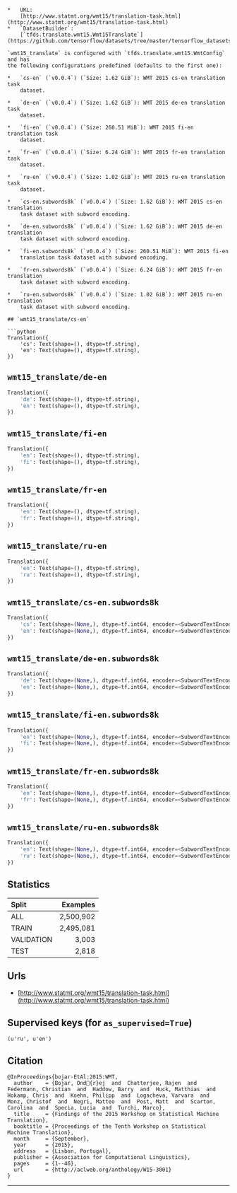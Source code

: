 <div itemscope itemtype="http://schema.org/Dataset">
  <div itemscope itemprop="includedInDataCatalog" itemtype="http://schema.org/DataCatalog">
    <meta itemprop="name" content="TensorFlow Datasets" />
  </div>
  <meta itemprop="name" content="wmt15_translate" />
  <meta itemprop="description" content="Translate dataset based on the data from statmt.org.

Versions exists for the different years using a combination of multiple data
sources. The base `wmt_translate` allows you to create your own config to choose
your own data/language pair by creating a custom `tfds.translate.wmt.WmtConfig`.

```
config = tfds.translate.wmt.WmtConfig(
    version=&quot;0.0.1&quot;,
    language_pair=(&quot;fr&quot;, &quot;de&quot;),
    subsets={
        tfds.Split.TRAIN: [&quot;commoncrawl_frde&quot;],
        tfds.Split.VALIDATION: [&quot;euelections_dev2019&quot;],
    },
)
builder = tfds.builder(&quot;wmt_translate&quot;, config=config)
```" />
  <meta itemprop="url" content="https://www.tensorflow.org/datasets/catalog/wmt15_translate" />
  <meta itemprop="sameAs" content="http://www.statmt.org/wmt15/translation-task.html" />
</div>

# `wmt15_translate`

Translate dataset based on the data from statmt.org.

Versions exists for the different years using a combination of multiple data
sources. The base `wmt_translate` allows you to create your own config to choose
your own data/language pair by creating a custom `tfds.translate.wmt.WmtConfig`.

```
config = tfds.translate.wmt.WmtConfig(
    version="0.0.1",
    language_pair=("fr", "de"),
    subsets={
        tfds.Split.TRAIN: ["commoncrawl_frde"],
        tfds.Split.VALIDATION: ["euelections_dev2019"],
    },
)
builder = tfds.builder("wmt_translate", config=config)
```

*   URL:
    [http://www.statmt.org/wmt15/translation-task.html](http://www.statmt.org/wmt15/translation-task.html)
*   `DatasetBuilder`:
    [`tfds.translate.wmt15.Wmt15Translate`](https://github.com/tensorflow/datasets/tree/master/tensorflow_datasets/translate/wmt15.py)

`wmt15_translate` is configured with `tfds.translate.wmt15.WmtConfig` and has
the following configurations predefined (defaults to the first one):

*   `cs-en` (`v0.0.4`) (`Size: 1.62 GiB`): WMT 2015 cs-en translation task
    dataset.

*   `de-en` (`v0.0.4`) (`Size: 1.62 GiB`): WMT 2015 de-en translation task
    dataset.

*   `fi-en` (`v0.0.4`) (`Size: 260.51 MiB`): WMT 2015 fi-en translation task
    dataset.

*   `fr-en` (`v0.0.4`) (`Size: 6.24 GiB`): WMT 2015 fr-en translation task
    dataset.

*   `ru-en` (`v0.0.4`) (`Size: 1.02 GiB`): WMT 2015 ru-en translation task
    dataset.

*   `cs-en.subwords8k` (`v0.0.4`) (`Size: 1.62 GiB`): WMT 2015 cs-en translation
    task dataset with subword encoding.

*   `de-en.subwords8k` (`v0.0.4`) (`Size: 1.62 GiB`): WMT 2015 de-en translation
    task dataset with subword encoding.

*   `fi-en.subwords8k` (`v0.0.4`) (`Size: 260.51 MiB`): WMT 2015 fi-en
    translation task dataset with subword encoding.

*   `fr-en.subwords8k` (`v0.0.4`) (`Size: 6.24 GiB`): WMT 2015 fr-en translation
    task dataset with subword encoding.

*   `ru-en.subwords8k` (`v0.0.4`) (`Size: 1.02 GiB`): WMT 2015 ru-en translation
    task dataset with subword encoding.

## `wmt15_translate/cs-en`

```python
Translation({
    'cs': Text(shape=(), dtype=tf.string),
    'en': Text(shape=(), dtype=tf.string),
})
```

## `wmt15_translate/de-en`

```python
Translation({
    'de': Text(shape=(), dtype=tf.string),
    'en': Text(shape=(), dtype=tf.string),
})
```

## `wmt15_translate/fi-en`

```python
Translation({
    'en': Text(shape=(), dtype=tf.string),
    'fi': Text(shape=(), dtype=tf.string),
})
```

## `wmt15_translate/fr-en`

```python
Translation({
    'en': Text(shape=(), dtype=tf.string),
    'fr': Text(shape=(), dtype=tf.string),
})
```

## `wmt15_translate/ru-en`

```python
Translation({
    'en': Text(shape=(), dtype=tf.string),
    'ru': Text(shape=(), dtype=tf.string),
})
```

## `wmt15_translate/cs-en.subwords8k`

```python
Translation({
    'cs': Text(shape=(None,), dtype=tf.int64, encoder=<SubwordTextEncoder vocab_size=8193>),
    'en': Text(shape=(None,), dtype=tf.int64, encoder=<SubwordTextEncoder vocab_size=8155>),
})
```

## `wmt15_translate/de-en.subwords8k`

```python
Translation({
    'de': Text(shape=(None,), dtype=tf.int64, encoder=<SubwordTextEncoder vocab_size=8270>),
    'en': Text(shape=(None,), dtype=tf.int64, encoder=<SubwordTextEncoder vocab_size=8212>),
})
```

## `wmt15_translate/fi-en.subwords8k`

```python
Translation({
    'en': Text(shape=(None,), dtype=tf.int64, encoder=<SubwordTextEncoder vocab_size=8217>),
    'fi': Text(shape=(None,), dtype=tf.int64, encoder=<SubwordTextEncoder vocab_size=8113>),
})
```

## `wmt15_translate/fr-en.subwords8k`

```python
Translation({
    'en': Text(shape=(None,), dtype=tf.int64, encoder=<SubwordTextEncoder vocab_size=8183>),
    'fr': Text(shape=(None,), dtype=tf.int64, encoder=<SubwordTextEncoder vocab_size=8133>),
})
```

## `wmt15_translate/ru-en.subwords8k`

```python
Translation({
    'en': Text(shape=(None,), dtype=tf.int64, encoder=<SubwordTextEncoder vocab_size=8194>),
    'ru': Text(shape=(None,), dtype=tf.int64, encoder=<SubwordTextEncoder vocab_size=8180>),
})
```

## Statistics

Split      | Examples
:--------- | --------:
ALL        | 2,500,902
TRAIN      | 2,495,081
VALIDATION | 3,003
TEST       | 2,818

## Urls

*   [http://www.statmt.org/wmt15/translation-task.html](http://www.statmt.org/wmt15/translation-task.html)

## Supervised keys (for `as_supervised=True`)

`(u'ru', u'en')`

## Citation

```
@InProceedings{bojar-EtAl:2015:WMT,
  author    = {Bojar, Ond{r}ej  and  Chatterjee, Rajen  and  Federmann, Christian  and  Haddow, Barry  and  Huck, Matthias  and  Hokamp, Chris  and  Koehn, Philipp  and  Logacheva, Varvara  and  Monz, Christof  and  Negri, Matteo  and  Post, Matt  and  Scarton, Carolina  and  Specia, Lucia  and  Turchi, Marco},
  title     = {Findings of the 2015 Workshop on Statistical Machine Translation},
  booktitle = {Proceedings of the Tenth Workshop on Statistical Machine Translation},
  month     = {September},
  year      = {2015},
  address   = {Lisbon, Portugal},
  publisher = {Association for Computational Linguistics},
  pages     = {1--46},
  url       = {http://aclweb.org/anthology/W15-3001}
}
```

--------------------------------------------------------------------------------
